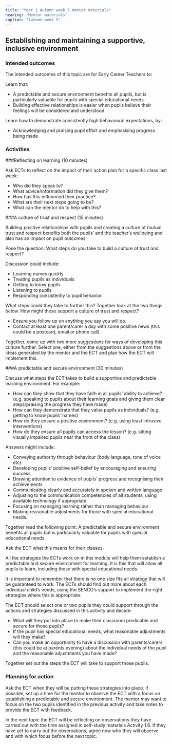 ```yaml
---
title: "Year 1 Autumn week 5 mentor materials"
heading: "Mentor materials"
caption: "Autumn week 5"
---
```


## Establishing and maintaining a supportive, inclusive environment

### Intended outcomes

The intended outcomes of this topic are for Early Career Teachers to:

Learn that:

- A predictable and secure environment benefits all pupils, but is particularly valuable for pupils with special educational needs
- Building effective relationships is easier when pupils believe their feelings will be considered and understood

Learn how to demonstrate consistently high behavioural expectations, by:

- Acknowledging and praising pupil effort and emphasising progress being made

### Activities

###Reflecting on learning (10 minutes)

Ask ECTs to reflect on the impact of their action plan for a specific class last week:

- Who did they speak to?
- What advice/information did they give them?
- How has this influenced their practice?
- What are their next steps going to be?
- What can the mentor do to help with this?

###A culture of trust and respect (15 minutes)

Building positive relationships with pupils and creating a culture of mutual trust and respect benefits both the pupils’ and the teacher’s wellbeing and also has an impact on pupil outcomes.

Pose the question: What steps do you take to build a culture of trust and respect?

Discussion could include:

- Learning names quickly
- Treating pupils as individuals
- Getting to know pupils
- Listening to pupils
- Responding consistently to pupil behavior.

What steps could they take to further this? Together look at the two things below. How might these support a culture of trust and respect?

- Ensure you follow up on anything you say you will do.
- Contact at least one parent/carer a day with some positive news (this could be a postcard, email or phone call).

Together, come up with two more suggestions for ways of developing this culture further. Select one, either from the suggestions above or from the ideas generated by the mentor and the ECT and plan how the ECT will implement this.

###A predictable and secure environment (30 minutes)

Discuss what steps the ECT takes to build a supportive and predictable learning environment. For example:

- How can they show that they have faith in all pupils’ ability to achieve? (e.g. speaking to pupils about their learning goals and giving them clear steps/praising the progress they have made)
- How can they demonstrate that they value pupils as individuals? (e.g. getting to know pupils’ names)
- How do they ensure a positive environment? (e.g. using least intrusive interventions)
- How do they ensure all pupils can access the lesson? (e.g. sitting visually impaired pupils near the front of the class)

Answers might include:

- Conveying authority through behaviour (body language, tone of voice etc)
- Developing pupils’ positive self-belief by encouraging and ensuring success
- Drawing attention to evidence of pupils’ progress and recognising their achievements
- Communicating clearly and accurately in spoken and written language
- Adjusting to the communication competencies of all students, using available technology if appropriate
- Focusing on managing learning rather than managing behaviour
- Making reasonable adjustments for those with special educational needs.

Together read the following point: A predictable and secure environment benefits all pupils but is particularly valuable for pupils with special educational needs.

Ask the ECT what this means for their classes.

All the strategies the ECTs work on in this module will help them establish a predictable and secure environment for learning. It is this that will allow all pupils to learn, including those with special educational needs.

It is important to remember that there is no one size fits all strategy that will be guaranteed to work. The ECTs should find out more about each individual child’s needs, using the SENCO’s support to implement the right strategies where this is appropriate.

The ECT should select one or two pupils they could support through the actions and strategies discussed in this activity and decide:

- What will they put into place to make their classroom predicable and secure for those pupils?
- If the pupil has special educational needs, what reasonable adjustments will they make?
- Can you make an opportunity to have a discussion with parents/carers (this could be at parents evening) about the individual needs of the pupil and the reasonable adjustments you have made?

Together set out the steps the ECT will take to support those pupils.

### Planning for action

Ask the ECT when they will be putting these strategies into place. If possible, set up a time for the mentor to observe the ECT with a focus on establishing a predictable and secure environment. The mentor may want to focus on the two pupils identified in the previous activity and take notes to provide the ECT with feedback.

In the next topic the ECT will be reflecting on observations they have carried out with the time assigned in self-study materials Activity 1.6. If they have yet to carry out the observations, agree now who they will observe and with which focus before the next topic.
